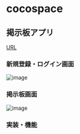 # cocospace

## 掲示板アプリ
[URL](http://co-19-214.99sv-coco.com/kadai4_2/login-form.php)

### 新規登録・ログイン画面
![image](https://user-images.githubusercontent.com/50240567/129445349-c1dfdaca-1ff2-44c4-9ea4-4c5e280125a9.png)

### 掲示板画面
![image](https://user-images.githubusercontent.com/50240567/129445382-0821491d-fa6d-48f0-be7f-77d288a7c1a3.png)

### 実装・機能
